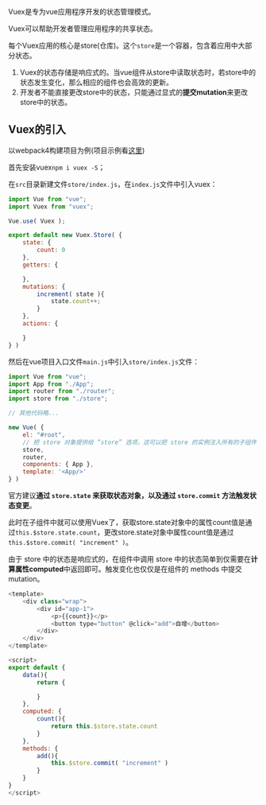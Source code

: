 Vuex是专为vue应用程序开发的状态管理模式。

Vuex可以帮助开发者管理应用程序的共享状态。

每个Vuex应用的核心是store(仓库)。这个`store`是一个容器，包含着应用中大部分状态。

1. Vuex的状态存储是响应式的。当vue组件从store中读取状态时，若store中的状态发生变化，那么相应的组件也会高效的更新。
2. 开发者不能直接更改store中的状态，只能通过显式的**提交mutation**来更改store中的状态。

## Vuex的引入

以webpack4构建项目为例(项目示例看[这里](https://github.com/nitxs/private_materials/tree/master/webapck4/webpack4~vue/src))

首先安装vuex`npm i vuex -S`；

在`src`目录新建文件`store/index.js`，在`index.js`文件中引入vuex：
```javascript
import Vue from "vue";
import Vuex from "vuex";

Vue.use( Vuex );

export default new Vuex.Store( {
    state: {
        count: 0
    },
    getters: {

    },
    mutations: {
        increment( state ){
            state.count++;
        }
    },
    actions: {

    }
} )
```

然后在vue项目入口文件`main.js`中引入`store/index.js`文件：

```javascript
import Vue from "vue";
import App from "./App";
import router from "./router";
import store from "./store";

// 其他代码略...

new Vue( {
    el: "#root",
    // 把 store 对象提供给 “store” 选项，这可以把 store 的实例注入所有的子组件
    store,
    router,
    components: { App },
    template: '<App/>'
} )
```

官方建议**通过 `store.state` 来获取状态对象，以及通过 `store.commit` 方法触发状态变更**。

此时在子组件中就可以使用Vuex了，获取store.state对象中的属性count值是通过`this.$store.state.count`，更改store.state对象中属性count值是通过`this.$store.commit( "increment" )`。

由于 store 中的状态是响应式的，在组件中调用 store 中的状态简单到仅需要在**计算属性computed**中返回即可。触发变化也仅仅是在组件的 methods 中提交 mutation。

```javascript
<template>
    <div class="wrap">
        <div id="app-1">
            <p>{{count}}</p>
            <button type="button" @click="add">自增</button>
        </div>
    </div>
</template>

<script>
export default {
    data(){
        return {

        }
    },
    computed: {
        count(){
            return this.$store.state.count
        }
    },
    methods: {
        add(){
            this.$store.commit( "increment" )
        }
    }
}
</script>
```